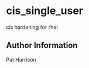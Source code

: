 cis_single_user
=========

cis hardening for rhel

Author Information
------------------

Pat Harrison
